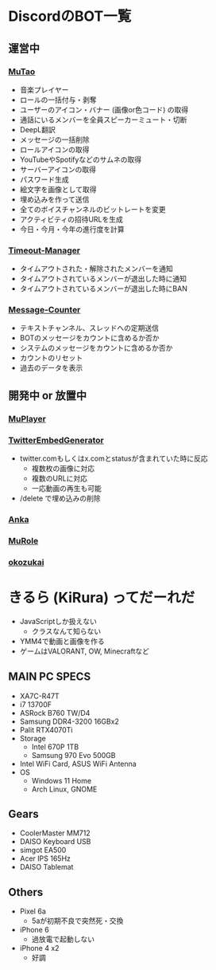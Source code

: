 # DiscordのBOT一覧
## 運営中
### [MuTao](https://github.com/KiRura/MuTao)
- 音楽プレイヤー
- ロールの一括付与・剥奪
- ユーザーのアイコン・バナー (画像or色コード) の取得
- 通話にいるメンバーを全員スピーカーミュート・切断
- DeepL翻訳
- メッセージの一括削除
- ロールアイコンの取得
- YouTubeやSpotifyなどのサムネの取得
- サーバーアイコンの取得
- パスワード生成
- 絵文字を画像として取得
- 埋め込みを作って送信
- 全てのボイスチャンネルのビットレートを変更
- アクティビティの招待URLを生成
- 今日・今月・今年の進行度を計算
### [Timeout-Manager](https://github.com/KiRura/Timeout-Manager)
- タイムアウトされた・解除されたメンバーを通知
- タイムアウトされているメンバーが退出した時に通知
- タイムアウトされているメンバーが退出した時にBAN
### [Message-Counter](https://github.com/KiRura/Message-Counter)
- テキストチャンネル、スレッドへの定期送信
- BOTのメッセージをカウントに含めるか否か
- システムのメッセージをカウントに含めるか否か
- カウントのリセット
- 過去のデータを表示
## 開発中 or 放置中
### [MuPlayer](https://github.com/KiRura/MuPlayer)
### [TwitterEmbedGenerator](https://github.com/KiRura/TwitterEmbedGenerator)
- twitter.comもしくはx.comとstatusが含まれていた時に反応
  - 複数枚の画像に対応
  - 複数のURLに対応
  - 一応動画の再生も可能
- /delete で埋め込みの削除
### [Anka](https://github.com/KiRura/Anka)
### [MuRole](https://github.com/KiRura/MuRole)
### [okozukai](https://github.com/KiRura/okozukai)

# きるら (KiRura) ってだーれだ

- JavaScriptしか扱えない
  - クラスなんて知らない
- YMM4で動画と画像を作る
- ゲームはVALORANT, OW, Minecraftなど

## MAIN PC SPECS

- XA7C-R47T
- i7 13700F
- ASRock B760 TW/D4
- Samsung DDR4-3200 16GBx2
- Palit RTX4070Ti
- Storage
  - Intel 670P 1TB 
  - Samsung 970 Evo 500GB
- Intel WiFi Card, ASUS WiFi Antenna
- OS
  - Windows 11 Home
  - Arch Linux, GNOME

## Gears

- CoolerMaster MM712
- DAISO Keyboard USB
- simgot EA500
- Acer IPS 165Hz
- DAISO Tablemat

## Others

- Pixel 6a
  - 5aが初期不良で突然死・交換
- iPhone 6
  - 過放電で起動しない
- iPhone 4 x2
  - 好調
